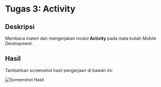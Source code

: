 # Tugas 3: Activity

## Deskripsi
Membaca materi dan mengerjakan modul **Activity** pada mata kuliah Mobile Development.

## Hasil
Tambahkan screenshot hasil pengerjaan di bawah ini:

![Screenshot Hasil](path/to/ss.png)

